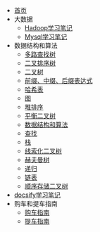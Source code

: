 * [首页](/)
* 大数据
    * [Hadoop学习笔记](大数据/hadoop)
    * [Mysql学习笔记](大数据/mysql)
* 数据结构和算法
    * [多路查找树](算法/B树)
    * [二叉排序树](算法/二叉排序树)
    * [二叉树](算法/二叉树)
    * [前缀、中缀、后缀表达式](算法/前缀、中缀、后缀表达式)
    * [哈希表](算法/哈希表)
    * [图](算法/图)
    * [堆排序](算法/堆排序)
    * [平衡二叉树](算法/平衡二叉树)
    * [数据结构和算法](算法/数据结构和算法)
    * [查找](算法/查找)
    * [栈](算法/栈)
    * [线索化二叉树](算法/线索化二叉树)
    * [赫夫曼树](算法/赫夫曼树)
    * [递归](算法/递归)
    * [链表](算法/链表)
    * [顺序存储二叉树](算法/顺序存储二叉树)
* [docsify学习笔记](docsify/)
* 购车和提车指南
    * [购车指南](car/by-car/)
    * [提车指南](car/pick-car/)

